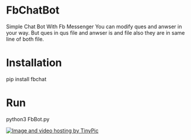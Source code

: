 # FbChatBot
Simple Chat Bot With Fb Messenger
You can modify ques and anwser in your way.
But ques in qus file and anwser is and file also they are in same line of both file. 
# Installation
pip install fbchat

# Run
python3 FbBot.py



<a href="http://tinypic.com?ref=2a8ry1c" target="_blank"><img src="http://i67.tinypic.com/2a8ry1c.png" border="0" alt="Image and video hosting by TinyPic"></a>




